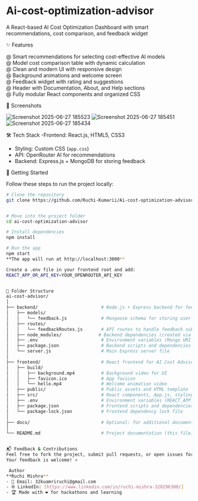 # Ai-cost-optimization-advisor
A React-based AI Cost Optimization Dashboard with smart recommendations, cost comparison, and feedback widget


✨ Features

@ Smart recommendations for selecting cost-effective AI models  
@ Model cost comparison table with dynamic calculation  
@ Clean and modern UI with responsive design  
@ Background animations and welcome screen  
@ Feedback widget with rating and suggestions  
@ Header with Documentation, About, and Help sections  
@ Fully modular React components and organized CSS

📸 Screenshots


![Screenshot 2025-06-27 185523](https://github.com/user-attachments/assets/693a5052-86fd-42cf-a2b9-f56c9b9a2c75)
![Screenshot 2025-06-27 185451](https://github.com/user-attachments/assets/592e669f-c177-492c-861f-af0a8d9245b0)
![Screenshot 2025-06-27 185434](https://github.com/user-attachments/assets/adca5d9c-f595-43b9-8571-2eb3cecacc44)

🛠️ Tech Stack
-Frontend:  React.js, HTML5, CSS3  
- Styling:  Custom CSS (`app.css`)  
- API:      OpenRouter AI for recommendations  
- Backend:  Express.js + MongoDB for storing feedback

🚀 Getting Started

Follow these steps to run the project locally:

```bash
# Clone the repository
git clone https://github.com/Ruchi-Kumarii/Ai-cost-optimization-advisor.git


# Move into the project folder
cd ai-cost-optimization-advisor

# Install dependencies
npm install

# Run the app
npm start
**The app will run at http://localhost:3000**

Create a .env file in your frontend root and add:
REACT_APP_OR_API_KEY=YOUR_OPENROUTER_API_KEY


📁 Folder Structure
ai-cost-advisor/
│
├── backend/                        # Node.js + Express backend for feedback handling
│   ├── models/
│   │   └── feedback.js             # Mongoose schema for storing user feedback
│   ├── routes/
│   │   └── feedbackRoutes.js       # API routes to handle feedback submissions
│   ├── node_modules/              # Backend dependencies (created via npm install)
│   ├── .env                        # Environment variables (Mongo URI etc.)
│   ├── package.json                # Backend scripts and dependencies
│   └── server.js                   # Main Express server file
│
├── frontend/                       # React frontend for AI Cost Advisor Dashboard
│   ├── build/
│   │   ├── background.mp4          # Background video for UI
│   │   ├── favicon.ico             # App favicon
│   │   └── hello.mp4               # Welcome animation video           
│   ├── public/                     # Public assets and HTML template
│   ├── src/                        # React components, App.js, styling etc.
│   ├── .env                        # Environment variables (REACT_APP_OR_API_KEY)
│   ├── package.json                # Frontend scripts and dependencies
│   └── package-lock.json           # Frontend dependency lock file
│
├── docs/                           # Optional: for additional documentation/screenshots
│
└── README.md                       # Project documentation (this file)


📬 Feedback & Contributions
Feel free to fork the project, submit pull requests, or open issues for feature requests and bug fixes.
Your feedback is welcome! ⭐

 Author
**Ruchi Mishra**
- 📧 Email: 32kuamriruchi@gmail.com
- 🌐 LinkedIn: [https://www.linkedin.com/in/ruchi-mishra-328296300/]
- 🏆 Made with ❤️ for hackathons and learning


